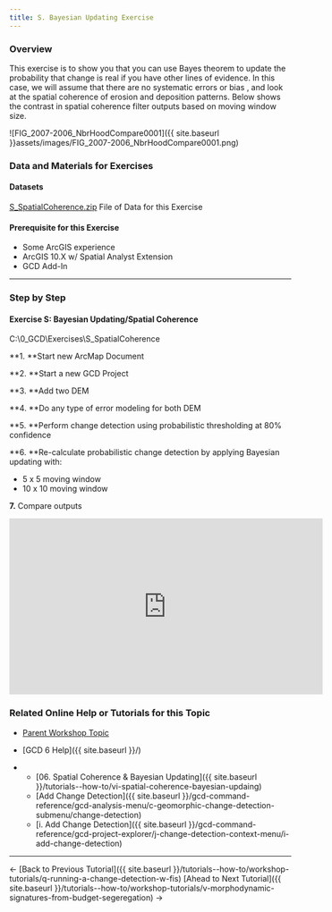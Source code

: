 ```yaml
---
title: S. Bayesian Updating Exercise
---
```


### Overview

This exercise is to show you that you can use Bayes theorem to update the probability that change is real if you have other lines of evidence. In this case, we will assume that there are no systematic errors or bias , and look at the spatial coherence of erosion and deposition patterns. Below shows the contrast in spatial coherence filter outputs based on moving window size.

![FIG_2007-2006_NbrHoodCompare0001]({{ site.baseurl }}assets/images/FIG_2007-2006_NbrHoodCompare0001.png)

### Data and Materials for Exercises

#### Datasets

[S_SpatialCoherence.zip](https://s3-us-west-2.amazonaws.com/etalweb.joewheaton.org/etal_workshops/GCD/2015_USU/S_SpatialCoherence.zip) File of Data for this Exercise

#### Prerequisite for this Exercise

- Some ArcGIS experience
- ArcGIS 10.X w/ Spatial Analyst Extension
- GCD Add-In

------

### Step by Step

####  **Exercise S: Bayesian Updating/Spatial Coherence**

C:\0_GCD\Exercises\S_SpatialCoherence

**1. **Start new ArcMap Document

**2. **Start a new GCD Project

**3. **Add two DEM

**4. **Do any type of error modeling for both DEM

**5. **Perform change detection using probabilistic thresholding at 80% confidence

**6. **Re-calculate probabilistic change detection by applying Bayesian updating with:

- 5 x 5 moving window
- 10 x 10 moving window

**7.** Compare outputs

<iframe width="560" height="315" src="https://www.youtube.com/embed/n0wH63OWFFU" frameborder="0" gesture="media" allow="encrypted-media" allowfullscreen></iframe>

### Related Online Help or Tutorials for this Topic

- [Parent Workshop Topic](http://gcdworkshop.joewheaton.org/workshop-topics/versions/3-day-workshop/3-Day3/s-spatial-coherence-bayesian-updating)

- [GCD 6 Help]({{ site.baseurl }}/)

- - [06. Spatial Coherence & Bayesian Updating]({{ site.baseurl }}/tutorials--how-to/vi-spatial-coherence-bayesian-updaing)
  - [Add Change Detection]({{ site.baseurl }}/gcd-command-reference/gcd-analysis-menu/c-geomorphic-change-detection-submenu/change-detection)
  - [i. Add Change Detection]({{ site.baseurl }}/gcd-command-reference/gcd-project-explorer/j-change-detection-context-menu/i-add-change-detection)

------

← [Back to Previous Tutorial]({{ site.baseurl }}/tutorials--how-to/workshop-tutorials/q-running-a-change-detection-w-fis)        [Ahead to Next Tutorial]({{ site.baseurl }}/tutorials--how-to/workshop-tutorials/v-morphodynamic-signatures-from-budget-segeregation) →
